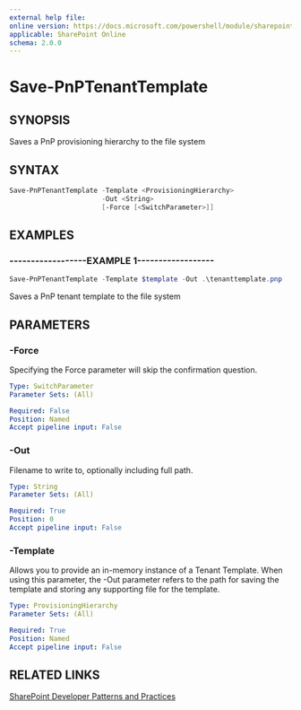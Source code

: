 ```yaml
---
external help file:
online version: https://docs.microsoft.com/powershell/module/sharepoint-pnp/save-pnptenanttemplate
applicable: SharePoint Online
schema: 2.0.0
---
```

# Save-PnPTenantTemplate

## SYNOPSIS
Saves a PnP provisioning hierarchy to the file system

## SYNTAX 

```powershell
Save-PnPTenantTemplate -Template <ProvisioningHierarchy>
                       -Out <String>
                       [-Force [<SwitchParameter>]]
```

## EXAMPLES

### ------------------EXAMPLE 1------------------
```powershell
Save-PnPTenantTemplate -Template $template -Out .\tenanttemplate.pnp
```

Saves a PnP tenant template to the file system

## PARAMETERS

### -Force
Specifying the Force parameter will skip the confirmation question.

```yaml
Type: SwitchParameter
Parameter Sets: (All)

Required: False
Position: Named
Accept pipeline input: False
```

### -Out
Filename to write to, optionally including full path.

```yaml
Type: String
Parameter Sets: (All)

Required: True
Position: 0
Accept pipeline input: False
```

### -Template
Allows you to provide an in-memory instance of a Tenant Template. When using this parameter, the -Out parameter refers to the path for saving the template and storing any supporting file for the template.

```yaml
Type: ProvisioningHierarchy
Parameter Sets: (All)

Required: True
Position: Named
Accept pipeline input: False
```

## RELATED LINKS

[SharePoint Developer Patterns and Practices](https://aka.ms/sppnp)
